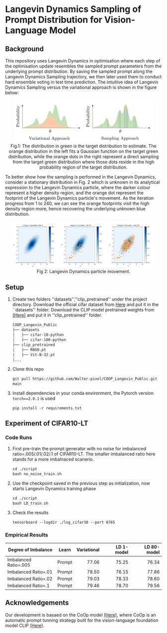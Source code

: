 
# Langevin Dynamics Sampling of Prompt Distribution for Vision-Language Model

## Background
This repository uses Langevin Dynamics in optimisation where each step of the optimisation update resembles the sampled prompt parameters from the underlying prompt distribution. By saving the sampled prompt along the Langevin Dynamics Sampling trajectory, we then later used them to conduct hard ensemble voting in test time prediction. The intuitive idea of Langevin Dynamics Sampling versus the variational approach is shown in the figure below:

<p align="center">
  <img src="figures/variational_vs_sampling.png", style="width:450px;">
  <br> Fig.1: The distribution in green is the target distribution to estimate. The orange distribution in the left fits a Gaussian function on the target green distribution, while the orange dots in the right represent a direct sampling from the target green distribution where those dots reside in the high probability region of the target distribution.
</p>


To better show how the sampling is performed in the Langevin Dynamics, consider a stationary distribution in Fig. 2 which is unknown in its analytical expression to the Langevin Dynamics particle, where the darker colour represent a higher density region, and the orange dot represent the footprint of the Langevin Dynamics particle's movement. As the iteration progress from 1 to 240, we can see the orange footprints visit the high density region more, hence recovering the underlying unknown blue distribution.


<p align="center">
  <img src="figures/LD_iter0.png" width="150" />
  <img src="figures/LD_iter40.png" width="150" /> 
  <img src="figures/LD_iter240.png" width="150" />
  <br>
    Fig 2: Langevin Dynamics particle movement.
</p>


## Setup

1. Create two folders ''datasets'',''clip_pretrained'' under the project directory. Download the official cifar dataset from [Here](https://www.cs.toronto.edu/~kriz/cifar.html) and put it in the ``datasets'' folder. Download the CLIP model pretrained weights from [(Here)](https://drive.google.com/drive/folders/1Jw1u5xkyeY7hkmsyV6nqAKsXL1OMGCg6?usp=sharing) and put it in ''clip_pretrained'' folder. 
    ```
    COOP_Langevin_Public
    ├── datasets
    │   ├── cifar-10-python
    │   ├── cifar-100-python
    ├── clip_pretrained
    |   ├── RN50.pt
    |   ├── Vit-B-32.pt
    │...
    ```
2. Clone this repo
    ```
    git pull https://github.com/Walter-pixel/COOP_Langevin_Public.git main
    ```
    
3. Install dependencies in your conda environment, the Pytorch version ```torch==2.0.1``` is used
    ```
    pip install -r requirements.txt
    ```

## Experiment of CIFAR10-LT
### Code Runs
1. First pre-train the prompt generator with no noise for imbalanced ratio=.005/.01/.02/.1 of CIFAR10-LT. The smaller imbalanced ratio here stands for a more imbalnaced scanerio.
    ```
    cd ./script
    bash no_noise_train.sh
    ```
2. Use the checkpoint saved in the previous step as initialization, now starts Langevin Dynamics training phase
    ```
    cd ./script
    bash LD_train.sh
    ```
3. Check the results
    ```
    tensorboard --logdir ./log_cifar10 --port 8765
    ```


 ### Empirical Results


  | Degree of Imbalance  | Learn  | Variational | LD 1-model | LD 80-model |
  |----------------------|--------|------------:|-----------:|------------:|
  | Imbalanced Ratio=.005 | Prompt |       77.06 |      75.25 |       76.34 |
  | Imbalanced Ratio=.01 | Prompt |       78.50 |      76.15 |       77.86 |
  | Imbalanced Ratio=.02  | Prompt |       79.03 |      78.33 |       78.60 |
  | Imbalanced Ratio=.1  | Prompt |       79.46 |      78.70 |       79.56 |

## Acknowledgements
Our development is basaed on the CoOp model [(Here)](https://github.com/KaiyangZhou/CoOp), where CoOp is an automatic prompt tunning strategy built for the vision-language foundation model CLIP [(Here)](https://github.com/openai/CLIP).




